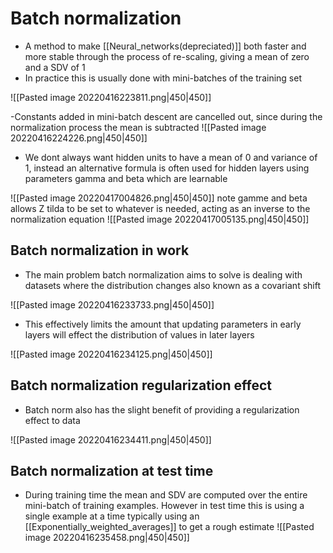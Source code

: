# Batch normalization 
- A method to make [[Neural_networks(depreciated)]]  both faster and more stable through the process of re-scaling, giving a mean of zero and a SDV of 1
- In practice this is usually done with mini-batches of the training set

![[Pasted image 20220416223811.png|450|450]]

-Constants added in mini-batch descent are cancelled out, since during the normalization process the mean is subtracted
![[Pasted image 20220416224226.png|450|450]]

- We dont always want hidden units to have a mean of 0 and variance of 1, instead an alternative formula is often used for hidden layers using parameters gamma and beta which are learnable 

![[Pasted image 20220417004826.png|450|450]]
note gamme and beta allows Z tilda to be set to whatever is needed, acting as an inverse to the normalization equation 
![[Pasted image 20220417005135.png|450|450]]

## Batch normalization in work
- The main problem batch normalization aims to solve is dealing with datasets where the distribution changes also known as a covariant shift 

![[Pasted image 20220416233733.png|450|450]]

- This effectively limits the amount that updating parameters in early layers will effect the distribution of values in later layers

![[Pasted image 20220416234125.png|450|450]]

## Batch normalization regularization effect 
- Batch norm also has the slight benefit of providing a regularization effect to data

![[Pasted image 20220416234411.png|450|450]]

## Batch normalization at test time
- During training time the mean and SDV are computed over the entire mini-batch of training examples. However in test time this is using a single example at a time typically using an [[Exponentially_weighted_averages]]  to get a rough estimate
![[Pasted image 20220416235458.png|450|450]]